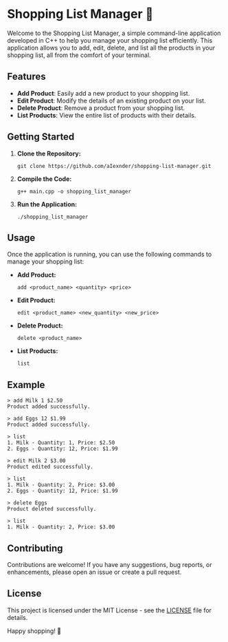 # Shopping List Manager 🛒

Welcome to the Shopping List Manager, a simple command-line application developed in C++ to help you manage your shopping list efficiently. This application allows you to add, edit, delete, and list all the products in your shopping list, all from the comfort of your terminal.

## Features

- **Add Product**: Easily add a new product to your shopping list.
- **Edit Product**: Modify the details of an existing product on your list.
- **Delete Product**: Remove a product from your shopping list.
- **List Products**: View the entire list of products with their details.

## Getting Started

1. **Clone the Repository:**
   ```
   git clone https://github.com/aIexnder/shopping-list-manager.git
   ```

2. **Compile the Code:**
   ```
   g++ main.cpp -o shopping_list_manager
   ```

3. **Run the Application:**
   ```
   ./shopping_list_manager
   ```

## Usage

Once the application is running, you can use the following commands to manage your shopping list:

- **Add Product:**
  ```
  add <product_name> <quantity> <price>
  ```

- **Edit Product:**
  ```
  edit <product_name> <new_quantity> <new_price>
  ```

- **Delete Product:**
  ```
  delete <product_name>
  ```

- **List Products:**
  ```
  list
  ```

## Example

```
> add Milk 1 $2.50
Product added successfully.

> add Eggs 12 $1.99
Product added successfully.

> list
1. Milk - Quantity: 1, Price: $2.50
2. Eggs - Quantity: 12, Price: $1.99

> edit Milk 2 $3.00
Product edited successfully.

> list
1. Milk - Quantity: 2, Price: $3.00
2. Eggs - Quantity: 12, Price: $1.99

> delete Eggs
Product deleted successfully.

> list
1. Milk - Quantity: 2, Price: $3.00
```

## Contributing

Contributions are welcome! If you have any suggestions, bug reports, or enhancements, please open an issue or create a pull request.

## License

This project is licensed under the MIT License - see the [LICENSE](LICENSE) file for details.

Happy shopping! 🛒
